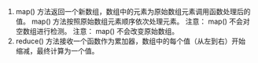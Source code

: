 1. map() 方法返回一个新数组，数组中的元素为原始数组元素调用函数处理后的值。
    map() 方法按照原始数组元素顺序依次处理元素。
    注意： map() 不会对空数组进行检测。
    注意： map() 不会改变原始数组。
2. reduce() 方法接收一个函数作为累加器，数组中的每个值（从左到右）开始缩减，最终计算为一个值。